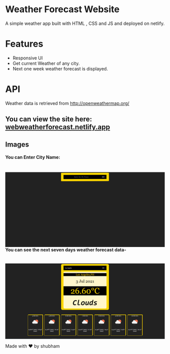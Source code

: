 <h1>Weather Forecast Website</h1>
A simple weather app built with HTML , CSS and JS and deployed on netlify.
<h1>Features</h1>
<ul>
  <li>Responsive UI</li>
  <li>Get current Weather of any city.</li>
  <li>Next one week weather forecast is displayed.</li> 
</ul>
<h1>API</h1>
Weather data is retrieved from <a href="http://openweathermap.org/">http://openweathermap.org/</a>
</br>
<h2>You can view the site here: <a target="_blank" href="webweatherforecast.netlify.app">webweatherforecast.netlify.app</a></h2>
<h2>Images</h2>
<h4>You can Enter City Name: </h4>
<h1><img align="left" src="images/ss1.png"></h1>
<h4>You can see the next seven days weather forecast data-</h4>
</br>
<img align="center" src="images/ss2.png">

Made with ❤️ by shubham
